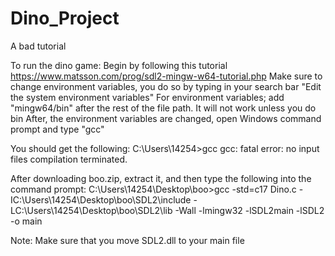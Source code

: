 # Dino_Project
A bad tutorial

To run the dino game:
Begin by following this tutorial https://www.matsson.com/prog/sdl2-mingw-w64-tutorial.php
Make sure to change environment variables, you do so by typing in your search bar "Edit the system environment variables"
For environment variables; add "mingw64/bin" after the rest of the file path. It will not work unless you do bin
After, the environment variables are changed, open Windows command prompt and type "gcc"

You should get the following:
C:\Users\14254>gcc
gcc: fatal error: no input files
compilation terminated.

After downloading boo.zip, extract it, and then type the following into the command prompt:
C:\Users\14254\Desktop\boo>gcc -std=c17 Dino.c -IC:\Users\14254\Desktop\boo\SDL2\include -LC:\Users\14254\Desktop\boo\SDL2\lib -Wall -lmingw32 -lSDL2main -lSDL2 -o main

Note: Make sure that you move SDL2.dll to your main file

